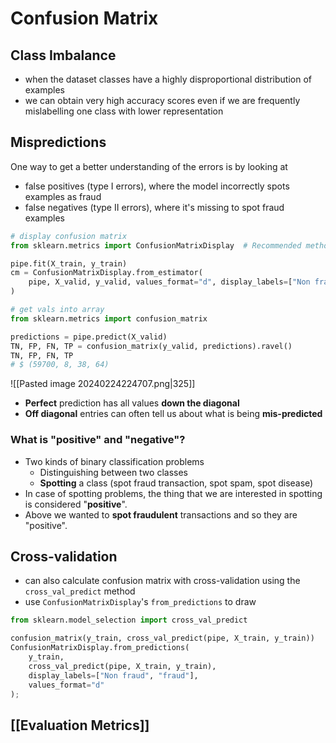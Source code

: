 # Confusion Matrix
## Class Imbalance
- when the dataset classes have a highly disproportional distribution of examples
- we can obtain very high accuracy scores even if we are frequently mislabelling one class with lower representation
## Mispredictions
One way to get a better understanding of the errors is by looking at 
- false positives (type I errors), where the model incorrectly spots examples as fraud
- false negatives (type II errors), where it's missing to spot fraud examples 
```python
# display confusion matrix
from sklearn.metrics import ConfusionMatrixDisplay  # Recommended method in sklearn 1.0

pipe.fit(X_train, y_train)
cm = ConfusionMatrixDisplay.from_estimator(
    pipe, X_valid, y_valid, values_format="d", display_labels=["Non fraud", "fraud"]
)

# get vals into array
from sklearn.metrics import confusion_matrix

predictions = pipe.predict(X_valid)
TN, FP, FN, TP = confusion_matrix(y_valid, predictions).ravel()
TN, FP, FN, TP
# $ (59700, 8, 38, 64)
```
![[Pasted image 20240224224707.png|325]]
- **Perfect** prediction has all values **down the diagonal**
- **Off diagonal** entries can often tell us about what is being **mis-predicted**
### What is "positive" and "negative"?
- Two kinds of binary classification problems 
    - Distinguishing between two classes
    - **Spotting** a class (spot fraud transaction, spot spam, spot disease)
- In case of spotting problems, the thing that we are interested in spotting is considered "**positive**".
- Above we wanted to **spot fraudulent** transactions and so they are "positive". 
## Cross-validation
- can also calculate confusion matrix with cross-validation using the `cross_val_predict` method
- use `ConfusionMatrixDisplay`'s `from_predictions` to draw
```python
from sklearn.model_selection import cross_val_predict

confusion_matrix(y_train, cross_val_predict(pipe, X_train, y_train))
ConfusionMatrixDisplay.from_predictions(
    y_train,
    cross_val_predict(pipe, X_train, y_train),
    display_labels=["Non fraud", "fraud"],
    values_format="d"
);
```

## [[Evaluation Metrics]]